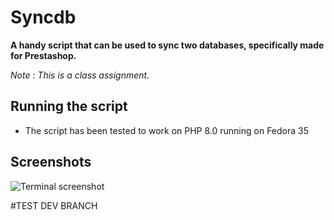 # Syncdb

**A handy script that can be used to sync two databases, specifically made for Prestashop.**

*Note : This is a class assignment.*

## Running the script

- The script has been tested to work on PHP 8.0 running on Fedora 35

## Screenshots

![Terminal screenshot](assets/screen_1.png)

#TEST DEV BRANCH
